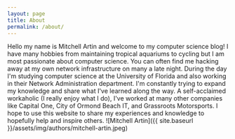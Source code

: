 ```yaml
---
layout: page
title: About
permalink: /about/
---
```


Hello my name is Mitchell Artin and welcome to my computer science blog!  I have many hobbies from maintaining tropical aquariums to cycling but I am most passionate about computer science.  You can often find me hacking away at my own network infrastructure on many a late night.  During the day I'm studying computer science at the University of Florida and also working in their Network Administration department.  I'm constantly trying to expand my knowledge and share what I've learned along the way.  A self-acclaimed workaholic (I really enjoy what I do), I've worked at many other companies like Capital One, City of Ormond Beach IT, and Grassroots Motorsports.  I hope to use this website to share my experiences and knowledge to hopefully help and inspire others.
![Mitchell Artin]({{ site.baseurl }}/assets/img/authors/mitchell-artin.jpeg)